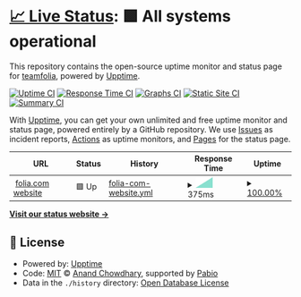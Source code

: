 # [📈 Live Status](https://teamfolia.github.io/folia-status): <!--live status--> **🟩 All systems operational**

This repository contains the open-source uptime monitor and status page for [teamfolia](https://www.folia.com), powered by [Upptime](https://github.com/upptime/upptime).

[![Uptime CI](https://github.com/teamfolia/folia-status/workflows/Uptime%20CI/badge.svg)](https://github.com/teamfolia/folia-status/actions?query=workflow%3A%22Uptime+CI%22)
[![Response Time CI](https://github.com/teamfolia/folia-status/workflows/Response%20Time%20CI/badge.svg)](https://github.com/teamfolia/folia-status/actions?query=workflow%3A%22Response+Time+CI%22)
[![Graphs CI](https://github.com/teamfolia/folia-status/workflows/Graphs%20CI/badge.svg)](https://github.com/teamfolia/folia-status/actions?query=workflow%3A%22Graphs+CI%22)
[![Static Site CI](https://github.com/teamfolia/folia-status/workflows/Static%20Site%20CI/badge.svg)](https://github.com/teamfolia/folia-status/actions?query=workflow%3A%22Static+Site+CI%22)
[![Summary CI](https://github.com/teamfolia/folia-status/workflows/Summary%20CI/badge.svg)](https://github.com/teamfolia/folia-status/actions?query=workflow%3A%22Summary+CI%22)

With [Upptime](https://upptime.js.org), you can get your own unlimited and free uptime monitor and status page, powered entirely by a GitHub repository. We use [Issues](https://github.com/teamfolia/folia-status/issues) as incident reports, [Actions](https://github.com/teamfolia/folia-status/actions) as uptime monitors, and [Pages](https://teamfolia.github.io/folia-status) for the status page.

<!--start: status pages-->
<!-- This summary is generated by Upptime (https://github.com/upptime/upptime) -->
<!-- Do not edit this manually, your changes will be overwritten -->
<!-- prettier-ignore -->
| URL | Status | History | Response Time | Uptime |
| --- | ------ | ------- | ------------- | ------ |
| <img alt="" src="https://icons.duckduckgo.com/ip3/www.folia.com.ico" height="13"> [folia.com website](https://www.folia.com) | 🟩 Up | [folia-com-website.yml](https://github.com/teamfolia/folia-status/commits/HEAD/history/folia-com-website.yml) | <details><summary><img alt="Response time graph" src="./graphs/folia-com-website/response-time-week.png" height="20"> 375ms</summary><br><a href="https://teamfolia.github.io/folia-status/history/folia-com-website"><img alt="Response time 375" src="https://img.shields.io/endpoint?url=https%3A%2F%2Fraw.githubusercontent.com%2Fteamfolia%2Ffolia-status%2FHEAD%2Fapi%2Ffolia-com-website%2Fresponse-time.json"></a><br><a href="https://teamfolia.github.io/folia-status/history/folia-com-website"><img alt="24-hour response time 375" src="https://img.shields.io/endpoint?url=https%3A%2F%2Fraw.githubusercontent.com%2Fteamfolia%2Ffolia-status%2FHEAD%2Fapi%2Ffolia-com-website%2Fresponse-time-day.json"></a><br><a href="https://teamfolia.github.io/folia-status/history/folia-com-website"><img alt="7-day response time 375" src="https://img.shields.io/endpoint?url=https%3A%2F%2Fraw.githubusercontent.com%2Fteamfolia%2Ffolia-status%2FHEAD%2Fapi%2Ffolia-com-website%2Fresponse-time-week.json"></a><br><a href="https://teamfolia.github.io/folia-status/history/folia-com-website"><img alt="30-day response time 375" src="https://img.shields.io/endpoint?url=https%3A%2F%2Fraw.githubusercontent.com%2Fteamfolia%2Ffolia-status%2FHEAD%2Fapi%2Ffolia-com-website%2Fresponse-time-month.json"></a><br><a href="https://teamfolia.github.io/folia-status/history/folia-com-website"><img alt="1-year response time 375" src="https://img.shields.io/endpoint?url=https%3A%2F%2Fraw.githubusercontent.com%2Fteamfolia%2Ffolia-status%2FHEAD%2Fapi%2Ffolia-com-website%2Fresponse-time-year.json"></a></details> | <details><summary><a href="https://teamfolia.github.io/folia-status/history/folia-com-website">100.00%</a></summary><a href="https://teamfolia.github.io/folia-status/history/folia-com-website"><img alt="All-time uptime 100.00%" src="https://img.shields.io/endpoint?url=https%3A%2F%2Fraw.githubusercontent.com%2Fteamfolia%2Ffolia-status%2FHEAD%2Fapi%2Ffolia-com-website%2Fuptime.json"></a><br><a href="https://teamfolia.github.io/folia-status/history/folia-com-website"><img alt="24-hour uptime 100.00%" src="https://img.shields.io/endpoint?url=https%3A%2F%2Fraw.githubusercontent.com%2Fteamfolia%2Ffolia-status%2FHEAD%2Fapi%2Ffolia-com-website%2Fuptime-day.json"></a><br><a href="https://teamfolia.github.io/folia-status/history/folia-com-website"><img alt="7-day uptime 100.00%" src="https://img.shields.io/endpoint?url=https%3A%2F%2Fraw.githubusercontent.com%2Fteamfolia%2Ffolia-status%2FHEAD%2Fapi%2Ffolia-com-website%2Fuptime-week.json"></a><br><a href="https://teamfolia.github.io/folia-status/history/folia-com-website"><img alt="30-day uptime 100.00%" src="https://img.shields.io/endpoint?url=https%3A%2F%2Fraw.githubusercontent.com%2Fteamfolia%2Ffolia-status%2FHEAD%2Fapi%2Ffolia-com-website%2Fuptime-month.json"></a><br><a href="https://teamfolia.github.io/folia-status/history/folia-com-website"><img alt="1-year uptime 100.00%" src="https://img.shields.io/endpoint?url=https%3A%2F%2Fraw.githubusercontent.com%2Fteamfolia%2Ffolia-status%2FHEAD%2Fapi%2Ffolia-com-website%2Fuptime-year.json"></a></details>

<!--end: status pages-->

[**Visit our status website →**](https://teamfolia.github.io/folia-status)

## 📄 License

- Powered by: [Upptime](https://github.com/upptime/upptime)
- Code: [MIT](./LICENSE) © [Anand Chowdhary](https://anandchowdhary.com), supported by [Pabio](https://pabio.com)
- Data in the `./history` directory: [Open Database License](https://opendatacommons.org/licenses/odbl/1-0/)
